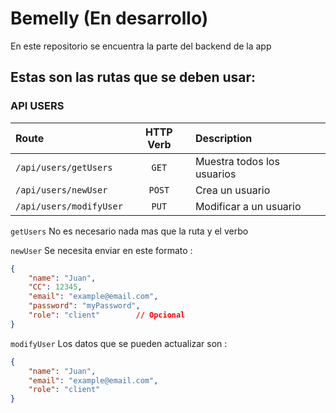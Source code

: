 # Bemelly (En desarrollo)

En este repositorio se encuentra la parte del backend de la app

## Estas son las rutas que se deben usar:

### API USERS

| Route                   | HTTP Verb | Description                |
| :---------------------- | :-------: | :------------------------- |
| `/api/users/getUsers`   |   `GET`   | Muestra todos los usuarios |
| `/api/users/newUser`    |  `POST`   | Crea un usuario            |
| `/api/users/modifyUser` |   `PUT`   | Modificar a un usuario     |

`getUsers` No es necesario nada mas que la ruta y el verbo

`newUser` Se necesita enviar en este formato :

```JSON
{
    "name": "Juan",
    "CC": 12345,
    "email": "example@email.com",
    "password": "myPassword",
    "role": "client"        // Opcional
}
```

`modifyUser` Los datos que se pueden actualizar son :

```JSON
{
    "name": "Juan",
    "email": "example@email.com",
    "role": "client"
}
```
